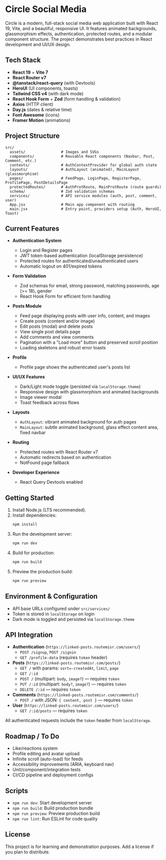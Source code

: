 
# Circle Social Media

Circle is a modern, full-stack social media web application built with React 19, Vite, and a beautiful, responsive UI. It features animated backgrounds, glassmorphism effects, authentication, protected routes, and a modular component structure. The project demonstrates best practices in React development and UI/UX design.

## Tech Stack
- **React 19** + **Vite 7**
- **React Router v7**
- **@tanstack/react-query** (with Devtools)
- **HeroUI** (UI components, toasts)
- **Tailwind CSS v4** (with dark mode)
- **React Hook Form** + **Zod** (form handling & validation)
- **Axios** (HTTP client)
- **Day.js** (dates & relative time)
- **Font Awesome** (icons)
- **Framer Motion** (animations)

## Project Structure
```
src/
  assets/                # Images and SVGs
  components/            # Reusable React components (Navbar, Post, Comment, etc.)
  contexts/              # AuthContextProvider for global auth state
  layouts/               # AuthLayout (animated), MainLayout (glassmorphism)
  pages/                 # FeedPage, LoginPage, RegisterPage, ProfilePage, PostDetailsPage
  protectedRoutes/       # AuthProtRoute, MainProtRoute (route guards)
  schema/                # Zod validation schemas
  services/              # API service modules (auth, post, comment, user)
  App.jsx                # Main app component with routing
  main.jsx               # Entry point, providers setup (Auth, HeroUI, Toast)
```

## Current Features
- **Authentication System**
  - Login and Register pages
  - JWT token-based authentication (localStorage persistence)
  - Protected routes for authenticated/unauthenticated users
  - Automatic logout on 401/expired tokens

- **Form Validation**
  - Zod schemas for email, strong password, matching passwords, age (>= 18), gender
  - React Hook Form for efficient form handling

- **Posts Module**
  - Feed page displaying posts with user info, content, and images
  - Create posts (content and/or image)
  - Edit posts (modal) and delete posts
  - View single post details page
  - Add comments and view comments
  - Pagination with a "Load more" button and preserved scroll position
  - Loading skeletons and robust error toasts

- **Profile**
  - Profile page shows the authenticated user's posts list

- **UI/UX Features**
  - Dark/Light mode toggle (persisted via `localStorage.theme`)
  - Responsive design with glassmorphism and animated backgrounds
  - Image viewer modal
  - Toast feedback across flows

- **Layouts**
  - `AuthLayout`: vibrant animated background for auth pages
  - `MainLayout`: subtle animated background, glass effect content area, fixed navbar

- **Routing**
  - Protected routes with React Router v7
  - Automatic redirects based on authentication
  - NotFound page fallback

- **Developer Experience**
  - React Query Devtools enabled

## Getting Started
1. Install Node.js (LTS recommended).
2. Install dependencies:
   ```bash
   npm install
   ```
3. Run the development server:
   ```bash
   npm run dev
   ```
4. Build for production:
   ```bash
   npm run build
   ```
5. Preview the production build:
   ```bash
   npm run preview
   ```

## Environment & Configuration
- API base URLs configured under `src/services/`
- Token is stored in `localStorage` on login
- Dark mode is toggled and persisted via `localStorage.theme`

## API Integration
- **Authentication** (`https://linked-posts.routemisr.com/users/`)
  - `POST /signup`, `POST /signin`
  - `GET /profile-data` (requires `token` header)
- **Posts** (`https://linked-posts.routemisr.com/posts/`)
  - `GET /` with params: `sort=-createdAt`, `limit`, `page`
  - `GET /:id`
  - `POST /` (multipart: `body`, `image?`) — requires `token`
  - `PUT /:id` (multipart: `body?`, `image?`) — requires `token`
  - `DELETE /:id` — requires `token`
- **Comments** (`https://linked-posts.routemisr.com/comments/`)
  - `POST /` with JSON: `{ content, post }` — requires `token`
- **User** (`https://linked-posts.routemisr.com/users/`)
  - `GET /:id/posts` — requires `token`

All authenticated requests include the `token` header from `localStorage`.

## Roadmap / To Do
- Like/reactions system
- Profile editing and avatar upload
- Infinite scroll (auto-load) for feeds
- Accessibility improvements (ARIA, keyboard nav)
- Unit/component/integration tests
- CI/CD pipeline and deployment configs

## Scripts
- `npm run dev`: Start development server
- `npm run build`: Build production bundle
- `npm run preview`: Preview production build
- `npm run lint`: Run ESLint for code quality

## License
This project is for learning and demonstration purposes. Add a license if you plan to distribute.
